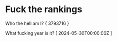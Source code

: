 # Fuck the rankings

Who the hell am I?
{ 3793716 }

What fucking year is it?
[ 2024-05-30T00:00:00Z ]
